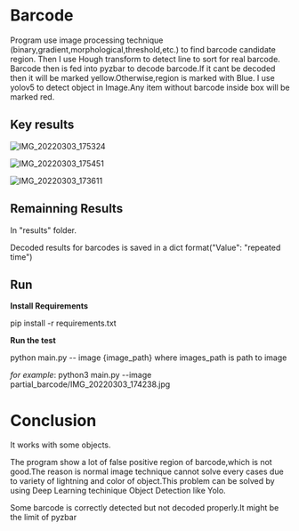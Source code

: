 <h1><b>Barcode</b></h1>
Program use image processing technique (binary,gradient,morphological,threshold,etc.) to find barcode candidate region.
Then I use Hough transform to detect line to sort for real barcode.
Barcode then is fed into pyzbar to decode barcode.If it cant be decoded then it will be marked yellow.Otherwise,region is marked with Blue.
I use yolov5 to detect object in Image.Any item without barcode inside box will be marked red. 


<h2>Key results</h2>

![IMG_20220303_175324](https://user-images.githubusercontent.com/56443812/163321470-68a692b2-0c22-4285-bbc2-2ed2b4a06aa9.jpg)

![IMG_20220303_175451](https://user-images.githubusercontent.com/56443812/163321480-4882cfd9-7ec4-4aa9-9326-207377c31844.jpg)

![IMG_20220303_173611](https://user-images.githubusercontent.com/56443812/163321599-3a6cf7b7-0470-4bcb-b39c-8bdaa4677510.jpg)

<h2>Remainning Results</h2>
In "results" folder.

Decoded results for barcodes is saved in a dict format("Value": "repeated time")

<h2>Run</h2>

<b>Install Requirements</b><br>

pip install -r requirements.txt<br>

<b>Run the test</b><br>

python main.py -- image {image_path}
where images_path is path to image

<i>for example</i>:
python3 main.py --image partial_barcode/IMG_20220303_174238.jpg
<h1>Conclusion</h1>
It works with some objects.

The program show a lot of false positive region of barcode,which is not good.The reason is normal image technique cannot solve every cases due to variety of lightning and color of object.This problem can be solved by using Deep Learning techinique Object Detection like Yolo.

Some barcode is correctly detected but not decoded properly.It might be the limit of pyzbar
